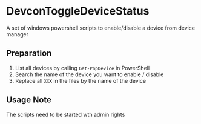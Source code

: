 # DevconToggleDeviceStatus
A set of windows powershell scripts to enable/disable a device from device manager

## Preparation
1. List all devices by calling `Get-PnpDevice` in PowerShell
2. Search the name of the device you want to enable / disable
3. Replace all `XXX` in the files by the name of the device

## Usage Note
The scripts need to be started wth admin rights


